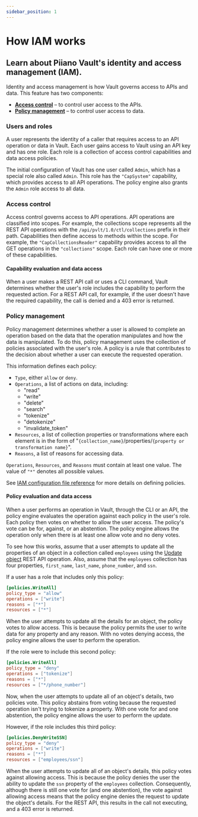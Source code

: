 ```yaml
---
sidebar_position: 1
---
```


# How IAM works

## Learn about Piiano Vault's identity and access management (IAM).

Identity and access management is how Vault governs access to APIs and data. This feature has two components:

- [**Access control**](#access-control) – to control user access to the APIs.
- [**Policy management**](#policy-management) – to control user access to data.

### Users and roles

A user represents the identity of a caller that requires access to an API operation or data in Vault. Each user gains access to Vault using an API key and has one role. Each role is a collection of access control capabilities and data access policies.

The initial configuration of Vault has one user called `Admin`, which has a special role also called `Admin`. This role has the `"CapSystem"` capability, which provides access to all API operations. The policy engine also grants the `Admin` role access to all data.

### Access control

Access control governs access to API operations. API operations are classified into scopes. For example, the collections
scope represents all the REST API operations with the `/api/pvlt/1.0/ctl/collections` prefix in their path. Capabilities
then define access to methods within the scope. For example, the `"CapCollectionsReader"` capability provides access to
all the GET operations in the `"collections"` scope. Each role can have one or more of these capabilities.

#### Capability evaluation and data access

When a user makes a REST API call or uses a CLI command, Vault determines whether the user's role includes the capability to perform the requested action. For a REST API call, for example, if the user doesn't have the required capability, the call is denied and a 403 error is returned. 

### Policy management

Policy management determines whether a user is allowed to complete an operation based on the data that the operation manipulates and how the data is manipulated. To do this, policy management uses the collection of policies associated with the user's role. A policy is a rule that contributes to the decision about whether a user can execute the requested operation.

This information defines each policy:

- `Type`, either `allow` or `deny`.
- `Operations`, a list of actions on data, including:
  - "read"
  - "write"
  - "delete"
  - "search"
  - "tokenize"
  - "detokenize"
  - "invalidate_token"
- `Resources`, a list of collection properties or transformations where each element is in the form of "`{collection_name}`/properties/`{property or transformation name}`".
- `Reasons`, a list of reasons for accessing data.

`Operations`, `Resources`, and `Reasons` must contain at least one value. The value of `"*"` denotes all possible values.

See [IAM configuration file reference](toml#policies) for more details on defining policies.

#### Policy evaluation and data access

When a user performs an operation in Vault, through the CLI or an API, the policy engine evaluates the operation against each policy in the user's role. Each policy then votes on whether to allow the user access. The policy's vote can be for, against, or an abstention. The policy engine allows the operation only when there is at least one allow vote and no deny votes.

To see how this works, assume that a user attempts to update all the properties of an object in a collection called `employees` using the [Update object](/api/operations/update-object-by-id) REST API operation. Also, assume that the `employees` collection has four properties, `first_name`, `last_name`, `phone_number`, and `ssn`.

If a user has a role that includes only this policy:

```toml
[policies.WriteAll]
policy_type = "allow"
operations = ["write"]
reasons = ["*"]
resources = ["*"]
```

When the user attempts to update all the details for an object, the policy votes to allow access. This is because the policy permits the user to write data for any property and any reason. With no votes denying access, the policy engine allows the user to perform the operation.

If the role were to include this second policy:

```toml
[policies.WriteAll]
policy_type = "deny"
operations = ["tokenize"]
reasons = ["*"]
resources = ["*/phone_number"]
```

Now, when the user attempts to update all of an object's details, two policies vote. This policy abstains from voting because the requested operation isn't trying to tokenize a property. With one vote for and one abstention, the policy engine allows the user to perform the update.

However, if the role includes this third policy:

```toml
[policies.DenyWriteSSN]
policy_type = "deny"
operations = ["write"]
reasons = ["*"]
resources = ["employees/ssn"]
```

When the user attempts to update all of an object's details, this policy votes against allowing access. This is because the policy denies the user the ability to update the `ssn` property of the `employees` collection. Consequently, although there is still one vote for (and one abstention), the vote against allowing access means that the policy engine denies the request to update the object's details. For the REST API, this results in the call not executing, and a 403 error is returned.
